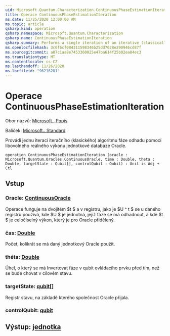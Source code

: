 ```yaml
---
uid: Microsoft.Quantum.Characterization.ContinuousPhaseEstimationIteration
title: Operace ContinuousPhaseEstimationIteration
ms.date: 11/25/2020 12:00:00 AM
ms.topic: article
qsharp.kind: operation
qsharp.namespace: Microsoft.Quantum.Characterization
qsharp.name: ContinuousPhaseEstimationIteration
qsharp.summary: Performs a single iteration of an iterative (classically-controlled) phase estimation algorithm using arbitrary real powers of a unitary oracle.
ms.openlocfilehash: 3c0f6cf084311598346b25dd7028e290946cd87f
ms.sourcegitcommit: a87c1aa8e7453360025e47ba614f25b02ea84ec3
ms.translationtype: MT
ms.contentlocale: cs-CZ
ms.lasthandoff: 11/26/2020
ms.locfileid: "96216281"
---
```

# <a name="continuousphaseestimationiteration-operation"></a>Operace ContinuousPhaseEstimationIteration

Obor názvů: [Microsoft.. Popis](xref:Microsoft.Quantum.Characterization)

Balíček: [Microsoft.. Standard](https://nuget.org/packages/Microsoft.Quantum.Standard)


Provádí jednu iteraci iteračního (klasického) algoritmu fáze odhadu pomocí libovolného reálného výkonu jednotkové databáze Oracle.

```qsharp
operation ContinuousPhaseEstimationIteration (oracle : Microsoft.Quantum.Oracles.ContinuousOracle, time : Double, theta : Double, targetState : Qubit[], controlQubit : Qubit) : Unit is Adj + Ctl
```


## <a name="input"></a>Vstup

### <a name="oracle--continuousoracle"></a>Oracle: [ContinuousOracle](xref:Microsoft.Quantum.Oracles.ContinuousOracle)

Operace funguje na dvojitém $t $ a v registru, jako je $U ^ t $ se u daného registru používá, kde $U $ je jednotná, jejíž fáze se má odhadnout, a kde $t $ je celočíselný výkon, který je pro Oracle přidělený.


### <a name="time--double"></a>čas: [Double](xref:microsoft.quantum.lang-ref.double)

Počet, kolikrát se má daný jednotkový Oracle použít.


### <a name="theta--double"></a>théta: [Double](xref:microsoft.quantum.lang-ref.double)

Úhel, o který se má Invertovat fáze v qubit ovládacího prvku před tím, než se bude chovat v cílovém stavu.


### <a name="targetstate--qubit"></a>targetState: [qubit](xref:microsoft.quantum.lang-ref.qubit)[]

Registr stavu, na základě kterého společnost Oracle přijala.


### <a name="controlqubit--qubit"></a>controlQubit: [qubit](xref:microsoft.quantum.lang-ref.qubit)





## <a name="output--unit"></a>Výstup: [jednotka](xref:microsoft.quantum.lang-ref.unit)

